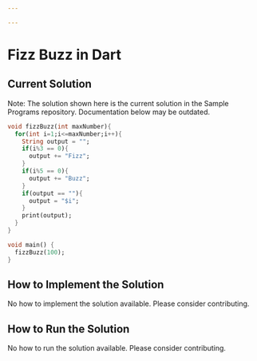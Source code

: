 ```yaml
---

---
```


# Fizz Buzz in Dart

## Current Solution

Note: The solution shown here is the current solution in the Sample Programs repository. Documentation below may be outdated.

```Dart
void fizzBuzz(int maxNumber){
  for(int i=1;i<=maxNumber;i++){
    String output = "";
    if(i%3 == 0){
      output += "Fizz";
    }
    if(i%5 == 0){
      output += "Buzz";
    }
    if(output == ""){
      output = "$i";
    }
    print(output);
  }
}

void main() {
  fizzBuzz(100);
}

```

## How to Implement the Solution

No how to implement the solution available. Please consider contributing.

## How to Run the Solution

No how to run the solution available. Please consider contributing.